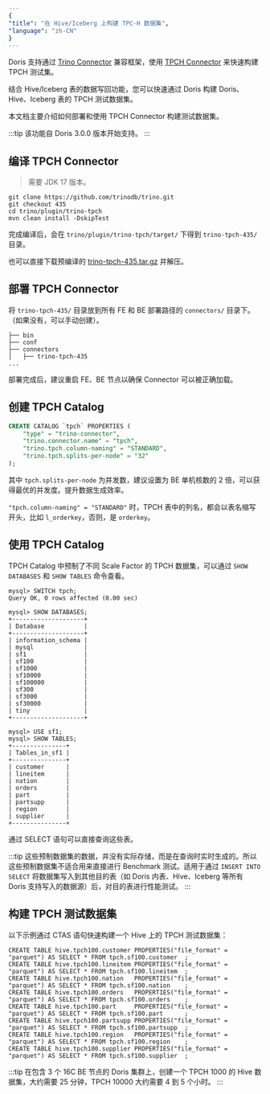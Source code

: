 ```yaml
---
{
"title": "在 Hive/Iceberg 上构建 TPC-H 数据集",
"language": "zh-CN"
}
---
```


<!-- 
Licensed to the Apache Software Foundation (ASF) under one
or more contributor license agreements.  See the NOTICE file
distributed with this work for additional information
regarding copyright ownership.  The ASF licenses this file
to you under the Apache License, Version 2.0 (the
"License"); you may not use this file except in compliance
with the License.  You may obtain a copy of the License at

  http://www.apache.org/licenses/LICENSE-2.0

Unless required by applicable law or agreed to in writing,
software distributed under the License is distributed on an
"AS IS" BASIS, WITHOUT WARRANTIES OR CONDITIONS OF ANY
KIND, either express or implied.  See the License for the
specific language governing permissions and limitations
under the License.
-->

Doris 支持通过 [Trino Connector](https://doris.apache.org/community/how-to-contribute/trino-connector-developer-guide) 兼容框架，使用 [TPCH Connector](https://trino.io/docs/current/connector/tpch.html) 来快速构建 TPCH 测试集。

结合 Hive/Iceberg 表的数据写回功能，您可以快速通过 Doris 构建 Doris、Hive、Iceberg 表的 TPCH 测试数据集。

本文档主要介绍如何部署和使用 TPCH Connector 构建测试数据集。

:::tip
该功能自 Doris 3.0.0 版本开始支持。
:::

## 编译 TPCH Connector

> 需要 JDK 17 版本。

```shell
git clone https://github.com/trinodb/trino.git
git checkout 435
cd trino/plugin/trino-tpch
mvn clean install -DskipTest
```

完成编译后，会在 `trino/plugin/trino-tpch/target/` 下得到 `trino-tpch-435/` 目录。

也可以直接下载预编译的 [trino-tpch-435.tar.gz](https://github.com/morningman/trino-connectors/releases/download/trino-connectors/trino-tpch-435.tar.gz) 并解压。

## 部署 TPCH Connector

将 `trino-tpch-435/` 目录放到所有 FE 和 BE 部署路径的 `connectors/` 目录下。（如果没有，可以手动创建）。

```
├── bin
├── conf
├── connectors
│   ├── trino-tpch-435
...
```

部署完成后，建议重启 FE、BE 节点以确保 Connector 可以被正确加载。

## 创建 TPCH Catalog

```sql
CREATE CATALOG `tpch` PROPERTIES (
    "type" = "trino-connector",
    "trino.connector.name" = "tpch",
    "trino.tpch.column-naming" = "STANDARD",
    "trino.tpch.splits-per-node" = "32"
);
```

其中 `tpch.splits-per-node` 为并发数，建议设置为 BE 单机核数的 2 倍，可以获得最优的并发度。提升数据生成效率。

`"tpch.column-naming" = "STANDARD"` 时，TPCH 表中的列名，都会以表名缩写开头，比如 `l_orderkey`，否则，是 `orderkey`。

## 使用 TPCH Catalog

TPCH Catalog 中预制了不同 Scale Factor 的 TPCH 数据集，可以通过 `SHOW DATABASES` 和 `SHOW TABLES` 命令查看。

```
mysql> SWITCH tpch;
Query OK, 0 rows affected (0.00 sec)

mysql> SHOW DATABASES;
+--------------------+
| Database           |
+--------------------+
| information_schema |
| mysql              |
| sf1                |
| sf100              |
| sf1000             |
| sf10000            |
| sf100000           |
| sf300              |
| sf3000             |
| sf30000            |
| tiny               |
+--------------------+

mysql> USE sf1;
mysql> SHOW TABLES;
+---------------+
| Tables_in_sf1 |
+---------------+
| customer      |
| lineitem      |
| nation        |
| orders        |
| part          |
| partsupp      |
| region        |
| supplier      |
+---------------+
```

通过 SELECT 语句可以直接查询这些表。

:::tip
这些预制数据集的数据，并没有实际存储，而是在查询时实时生成的。所以这些预制数据集不适合用来直接进行 Benchmark 测试。适用于通过 `INSERT INTO SELECT` 将数据集写入到其他目的表（如 Doris 内表、Hive、Iceberg 等所有 Doris 支持写入的数据源）后，对目的表进行性能测试。
:::

## 构建 TPCH 测试数据集

以下示例通过 CTAS 语句快速构建一个 Hive 上的 TPCH 测试数据集：

```
CREATE TABLE hive.tpch100.customer PROPERTIES("file_format" = "parquet") AS SELECT * FROM tpch.sf100.customer  ;
CREATE TABLE hive.tpch100.lineitem PROPERTIES("file_format" = "parquet") AS SELECT * FROM tpch.sf100.lineitem  ;
CREATE TABLE hive.tpch100.nation   PROPERTIES("file_format" = "parquet") AS SELECT * FROM tpch.sf100.nation    ;
CREATE TABLE hive.tpch100.orders   PROPERTIES("file_format" = "parquet") AS SELECT * FROM tpch.sf100.orders    ;
CREATE TABLE hive.tpch100.part     PROPERTIES("file_format" = "parquet") AS SELECT * FROM tpch.sf100.part      ;
CREATE TABLE hive.tpch100.partsupp PROPERTIES("file_format" = "parquet") AS SELECT * FROM tpch.sf100.partsupp  ;
CREATE TABLE hive.tpch100.region   PROPERTIES("file_format" = "parquet") AS SELECT * FROM tpch.sf100.region    ;
CREATE TABLE hive.tpch100.supplier PROPERTIES("file_format" = "parquet") AS SELECT * FROM tpch.sf100.supplier  ;
```

:::tip
在包含 3 个 16C BE 节点的 Doris 集群上，创建一个 TPCH 1000 的 Hive 数据集，大约需要 25 分钟，TPCH 10000 大约需要 4 到 5 个小时。
:::

